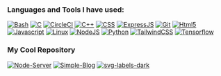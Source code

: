 <h3 align="left">Languages and Tools I have used:</h3>
<p align="left">
  
[![Bash](https://svg-labels-dark.herokuapp.com/svg?text=Bash&dimtheme=true&bgcolor=000000)](https://github.com/topics/bash)
[![C](https://svg-labels-dark.herokuapp.com/svg?text=C&dimtheme=true&bgcolor=283593)](https://github.com/topics/c)
[![CircleCI](https://svg-labels-dark.herokuapp.com/svg?text=CircleCI&dimtheme=true&bgcolor=37474F)](https://circleci.com/)
[![C++](https://svg-labels-dark.herokuapp.com/svg?text=C%2B%2B&dimtheme=true&bgcolor=00549D)](https://github.com/topics/cpp)
[![CSS](https://svg-labels-dark.herokuapp.com/svg?text=CSS&dimtheme=true&bgcolor=0277BD)](https://github.com/topics/css)
[![ExpressJS](https://svg-labels-dark.herokuapp.com/svg?text=ExpressJS&dimtheme=true&bgcolor=f7df1e)](https://github.com/topics/express)
[![Git](https://svg-labels-dark.herokuapp.com/svg?text=Git&dimtheme=true&bgcolor=f1502f)](https://git-scm.com/)
[![Html5](https://svg-labels-dark.herokuapp.com/svg?text=Html5&dimtheme=true&bgcolor=e34c26)](https://github.com/topics/html5)
[![Javascript](https://svg-labels-dark.herokuapp.com/svg?text=Javascript&dimtheme=true&bgcolor=f7df1e)](https://github.com/topics/javascript)
[![Linux](https://svg-labels-dark.herokuapp.com/svg?text=Linux&dimtheme=true&bgcolor=FFC557)](https://github.com/topics/linux)
[![NodeJS](https://svg-labels-dark.herokuapp.com/svg?text=NodeJS&dimtheme=true&bgcolor=3c873a)](https://github.com/topics/nodejs)
[![Python](https://svg-labels-dark.herokuapp.com/svg?text=Python&dimtheme=true&bgcolor=4b8bbe)](https://github.com/topics/python)
[![TailwindCSS](https://svg-labels-dark.herokuapp.com/svg?text=TailwindCSS&dimtheme=true&bgcolor=3b8df8)](https://github.com/topics/tailwind)
[![Tensorflow](https://svg-labels-dark.herokuapp.com/svg?text=Tensorflow&dimtheme=true&bgcolor=FFA800)](https://github.com/topics/tensorflow)
</p>

<h3 align="left">My Cool Repository<br></h3>

[![Node-Server](https://github-readme-stats.vercel.app/api/pin/?username=BenCinn&repo=Node-Server)](../../../Node-Server/)
[![Simple-Blog](https://github-readme-stats.vercel.app/api/pin/?username=BenCinn&repo=Simple-Blog)](../../../Simple-Blog/)
[![svg-labels-dark](https://github-readme-stats.vercel.app/api/pin/?username=BenCinn&repo=svg-labels-dark)](../../../svg-labels-dark/)
